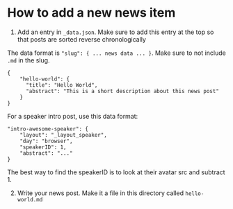 # How to add a new news item

1. Add an entry in `_data.json`. Make sure to add this entry at the top so that
posts are sorted reverse chronologically

  The data format is `"slug": { ... news data ... }`. Make sure to not include `.md` in the slug.

  ```
  {
      "hello-world": {
        "title": "Hello World",
        "abstract": "This is a short description about this news post"
      }
  }
  ```

  For a speaker intro post, use this data format:

  ```
  "intro-awesome-speaker": {
      "layout": "_layout_speaker",
      "day": "browser",
      "speakerID": 1,
      "abstract": "..."
  }
  ```

  The best way to find the speakerID is to look at their avatar src and subtract 1.

2. Write your news post. Make it a file in this directory called `hello-world.md`